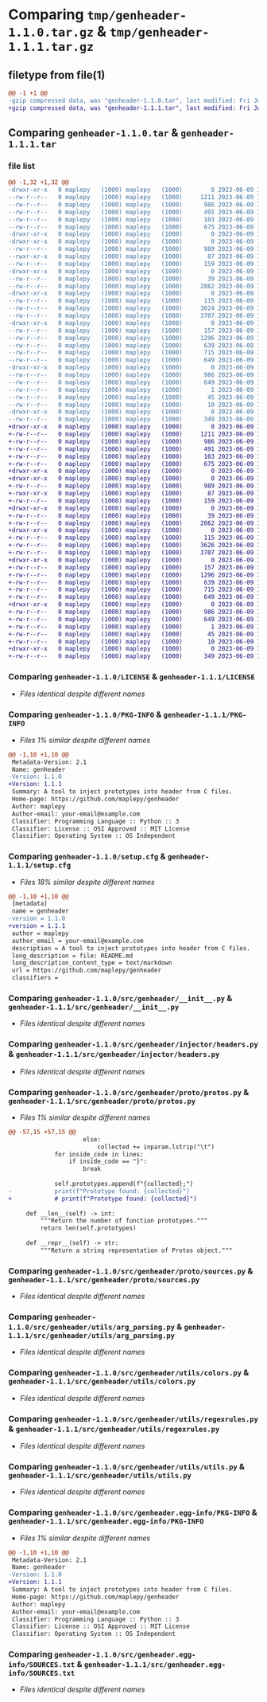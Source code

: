 # Comparing `tmp/genheader-1.1.0.tar.gz` & `tmp/genheader-1.1.1.tar.gz`

## filetype from file(1)

```diff
@@ -1 +1 @@
-gzip compressed data, was "genheader-1.1.0.tar", last modified: Fri Jun  9 16:31:55 2023, max compression
+gzip compressed data, was "genheader-1.1.1.tar", last modified: Fri Jun  9 16:46:57 2023, max compression
```

## Comparing `genheader-1.1.0.tar` & `genheader-1.1.1.tar`

### file list

```diff
@@ -1,32 +1,32 @@
-drwxr-xr-x   0 maplepy   (1000) maplepy   (1000)        0 2023-06-09 16:31:55.742474 genheader-1.1.0/
--rw-r--r--   0 maplepy   (1000) maplepy   (1000)     1211 2023-06-09 13:13:26.000000 genheader-1.1.0/LICENSE
--rw-r--r--   0 maplepy   (1000) maplepy   (1000)      986 2023-06-09 16:31:55.742474 genheader-1.1.0/PKG-INFO
--rw-r--r--   0 maplepy   (1000) maplepy   (1000)      491 2023-06-09 16:07:33.000000 genheader-1.1.0/README.md
--rw-r--r--   0 maplepy   (1000) maplepy   (1000)      103 2023-06-09 13:13:26.000000 genheader-1.1.0/pyproject.toml
--rw-r--r--   0 maplepy   (1000) maplepy   (1000)      675 2023-06-09 16:31:55.742474 genheader-1.1.0/setup.cfg
-drwxr-xr-x   0 maplepy   (1000) maplepy   (1000)        0 2023-06-09 16:31:55.739474 genheader-1.1.0/src/
-drwxr-xr-x   0 maplepy   (1000) maplepy   (1000)        0 2023-06-09 16:31:55.740474 genheader-1.1.0/src/genheader/
--rw-r--r--   0 maplepy   (1000) maplepy   (1000)      989 2023-06-09 16:29:58.000000 genheader-1.1.0/src/genheader/__init__.py
--rwxr-xr-x   0 maplepy   (1000) maplepy   (1000)       87 2023-06-09 16:20:28.000000 genheader-1.1.0/src/genheader/__main__.py
--rw-r--r--   0 maplepy   (1000) maplepy   (1000)      159 2023-06-09 16:25:35.000000 genheader-1.1.0/src/genheader/_version.py
-drwxr-xr-x   0 maplepy   (1000) maplepy   (1000)        0 2023-06-09 16:31:55.741474 genheader-1.1.0/src/genheader/injector/
--rw-r--r--   0 maplepy   (1000) maplepy   (1000)       39 2023-06-09 16:20:28.000000 genheader-1.1.0/src/genheader/injector/__init__.py
--rw-r--r--   0 maplepy   (1000) maplepy   (1000)     2862 2023-06-09 16:29:58.000000 genheader-1.1.0/src/genheader/injector/headers.py
-drwxr-xr-x   0 maplepy   (1000) maplepy   (1000)        0 2023-06-09 16:31:55.741474 genheader-1.1.0/src/genheader/proto/
--rw-r--r--   0 maplepy   (1000) maplepy   (1000)      115 2023-06-09 16:25:45.000000 genheader-1.1.0/src/genheader/proto/__init__.py
--rw-r--r--   0 maplepy   (1000) maplepy   (1000)     3624 2023-06-09 16:29:58.000000 genheader-1.1.0/src/genheader/proto/protos.py
--rw-r--r--   0 maplepy   (1000) maplepy   (1000)     3707 2023-06-09 16:29:58.000000 genheader-1.1.0/src/genheader/proto/sources.py
-drwxr-xr-x   0 maplepy   (1000) maplepy   (1000)        0 2023-06-09 16:31:55.742474 genheader-1.1.0/src/genheader/utils/
--rw-r--r--   0 maplepy   (1000) maplepy   (1000)      157 2023-06-09 16:20:28.000000 genheader-1.1.0/src/genheader/utils/__init__.py
--rw-r--r--   0 maplepy   (1000) maplepy   (1000)     1296 2023-06-09 16:29:58.000000 genheader-1.1.0/src/genheader/utils/arg_parsing.py
--rw-r--r--   0 maplepy   (1000) maplepy   (1000)      639 2023-06-09 16:20:28.000000 genheader-1.1.0/src/genheader/utils/colors.py
--rw-r--r--   0 maplepy   (1000) maplepy   (1000)      715 2023-06-09 16:20:28.000000 genheader-1.1.0/src/genheader/utils/regexrules.py
--rw-r--r--   0 maplepy   (1000) maplepy   (1000)      649 2023-06-09 16:29:58.000000 genheader-1.1.0/src/genheader/utils/utils.py
-drwxr-xr-x   0 maplepy   (1000) maplepy   (1000)        0 2023-06-09 16:31:55.740474 genheader-1.1.0/src/genheader.egg-info/
--rw-r--r--   0 maplepy   (1000) maplepy   (1000)      986 2023-06-09 16:31:55.000000 genheader-1.1.0/src/genheader.egg-info/PKG-INFO
--rw-r--r--   0 maplepy   (1000) maplepy   (1000)      649 2023-06-09 16:31:55.000000 genheader-1.1.0/src/genheader.egg-info/SOURCES.txt
--rw-r--r--   0 maplepy   (1000) maplepy   (1000)        1 2023-06-09 16:31:55.000000 genheader-1.1.0/src/genheader.egg-info/dependency_links.txt
--rw-r--r--   0 maplepy   (1000) maplepy   (1000)       45 2023-06-09 16:31:55.000000 genheader-1.1.0/src/genheader.egg-info/entry_points.txt
--rw-r--r--   0 maplepy   (1000) maplepy   (1000)       10 2023-06-09 16:31:55.000000 genheader-1.1.0/src/genheader.egg-info/top_level.txt
-drwxr-xr-x   0 maplepy   (1000) maplepy   (1000)        0 2023-06-09 16:31:55.742474 genheader-1.1.0/test/
--rw-r--r--   0 maplepy   (1000) maplepy   (1000)      349 2023-06-09 16:29:55.000000 genheader-1.1.0/test/test_proto.py
+drwxr-xr-x   0 maplepy   (1000) maplepy   (1000)        0 2023-06-09 16:46:57.399661 genheader-1.1.1/
+-rw-r--r--   0 maplepy   (1000) maplepy   (1000)     1211 2023-06-09 13:13:26.000000 genheader-1.1.1/LICENSE
+-rw-r--r--   0 maplepy   (1000) maplepy   (1000)      986 2023-06-09 16:46:57.399661 genheader-1.1.1/PKG-INFO
+-rw-r--r--   0 maplepy   (1000) maplepy   (1000)      491 2023-06-09 16:07:33.000000 genheader-1.1.1/README.md
+-rw-r--r--   0 maplepy   (1000) maplepy   (1000)      103 2023-06-09 13:13:26.000000 genheader-1.1.1/pyproject.toml
+-rw-r--r--   0 maplepy   (1000) maplepy   (1000)      675 2023-06-09 16:46:57.400661 genheader-1.1.1/setup.cfg
+drwxr-xr-x   0 maplepy   (1000) maplepy   (1000)        0 2023-06-09 16:46:57.396661 genheader-1.1.1/src/
+drwxr-xr-x   0 maplepy   (1000) maplepy   (1000)        0 2023-06-09 16:46:57.397661 genheader-1.1.1/src/genheader/
+-rw-r--r--   0 maplepy   (1000) maplepy   (1000)      989 2023-06-09 16:29:58.000000 genheader-1.1.1/src/genheader/__init__.py
+-rwxr-xr-x   0 maplepy   (1000) maplepy   (1000)       87 2023-06-09 16:20:28.000000 genheader-1.1.1/src/genheader/__main__.py
+-rw-r--r--   0 maplepy   (1000) maplepy   (1000)      159 2023-06-09 16:25:35.000000 genheader-1.1.1/src/genheader/_version.py
+drwxr-xr-x   0 maplepy   (1000) maplepy   (1000)        0 2023-06-09 16:46:57.398661 genheader-1.1.1/src/genheader/injector/
+-rw-r--r--   0 maplepy   (1000) maplepy   (1000)       39 2023-06-09 16:20:28.000000 genheader-1.1.1/src/genheader/injector/__init__.py
+-rw-r--r--   0 maplepy   (1000) maplepy   (1000)     2862 2023-06-09 16:29:58.000000 genheader-1.1.1/src/genheader/injector/headers.py
+drwxr-xr-x   0 maplepy   (1000) maplepy   (1000)        0 2023-06-09 16:46:57.398661 genheader-1.1.1/src/genheader/proto/
+-rw-r--r--   0 maplepy   (1000) maplepy   (1000)      115 2023-06-09 16:25:45.000000 genheader-1.1.1/src/genheader/proto/__init__.py
+-rw-r--r--   0 maplepy   (1000) maplepy   (1000)     3626 2023-06-09 16:46:36.000000 genheader-1.1.1/src/genheader/proto/protos.py
+-rw-r--r--   0 maplepy   (1000) maplepy   (1000)     3707 2023-06-09 16:29:58.000000 genheader-1.1.1/src/genheader/proto/sources.py
+drwxr-xr-x   0 maplepy   (1000) maplepy   (1000)        0 2023-06-09 16:46:57.399661 genheader-1.1.1/src/genheader/utils/
+-rw-r--r--   0 maplepy   (1000) maplepy   (1000)      157 2023-06-09 16:20:28.000000 genheader-1.1.1/src/genheader/utils/__init__.py
+-rw-r--r--   0 maplepy   (1000) maplepy   (1000)     1296 2023-06-09 16:29:58.000000 genheader-1.1.1/src/genheader/utils/arg_parsing.py
+-rw-r--r--   0 maplepy   (1000) maplepy   (1000)      639 2023-06-09 16:20:28.000000 genheader-1.1.1/src/genheader/utils/colors.py
+-rw-r--r--   0 maplepy   (1000) maplepy   (1000)      715 2023-06-09 16:20:28.000000 genheader-1.1.1/src/genheader/utils/regexrules.py
+-rw-r--r--   0 maplepy   (1000) maplepy   (1000)      649 2023-06-09 16:29:58.000000 genheader-1.1.1/src/genheader/utils/utils.py
+drwxr-xr-x   0 maplepy   (1000) maplepy   (1000)        0 2023-06-09 16:46:57.398661 genheader-1.1.1/src/genheader.egg-info/
+-rw-r--r--   0 maplepy   (1000) maplepy   (1000)      986 2023-06-09 16:46:57.000000 genheader-1.1.1/src/genheader.egg-info/PKG-INFO
+-rw-r--r--   0 maplepy   (1000) maplepy   (1000)      649 2023-06-09 16:46:57.000000 genheader-1.1.1/src/genheader.egg-info/SOURCES.txt
+-rw-r--r--   0 maplepy   (1000) maplepy   (1000)        1 2023-06-09 16:46:57.000000 genheader-1.1.1/src/genheader.egg-info/dependency_links.txt
+-rw-r--r--   0 maplepy   (1000) maplepy   (1000)       45 2023-06-09 16:46:57.000000 genheader-1.1.1/src/genheader.egg-info/entry_points.txt
+-rw-r--r--   0 maplepy   (1000) maplepy   (1000)       10 2023-06-09 16:46:57.000000 genheader-1.1.1/src/genheader.egg-info/top_level.txt
+drwxr-xr-x   0 maplepy   (1000) maplepy   (1000)        0 2023-06-09 16:46:57.399661 genheader-1.1.1/test/
+-rw-r--r--   0 maplepy   (1000) maplepy   (1000)      349 2023-06-09 16:29:55.000000 genheader-1.1.1/test/test_proto.py
```

### Comparing `genheader-1.1.0/LICENSE` & `genheader-1.1.1/LICENSE`

 * *Files identical despite different names*

### Comparing `genheader-1.1.0/PKG-INFO` & `genheader-1.1.1/PKG-INFO`

 * *Files 1% similar despite different names*

```diff
@@ -1,10 +1,10 @@
 Metadata-Version: 2.1
 Name: genheader
-Version: 1.1.0
+Version: 1.1.1
 Summary: A tool to inject prototypes into header from C files.
 Home-page: https://github.com/maplepy/genheader
 Author: maplepy
 Author-email: your-email@example.com
 Classifier: Programming Language :: Python :: 3
 Classifier: License :: OSI Approved :: MIT License
 Classifier: Operating System :: OS Independent
```

### Comparing `genheader-1.1.0/setup.cfg` & `genheader-1.1.1/setup.cfg`

 * *Files 18% similar despite different names*

```diff
@@ -1,10 +1,10 @@
 [metadata]
 name = genheader
-version = 1.1.0
+version = 1.1.1
 author = maplepy
 author_email = your-email@example.com
 description = A tool to inject prototypes into header from C files.
 long_description = file: README.md
 long_description_content_type = text/markdown
 url = https://github.com/maplepy/genheader
 classifiers =
```

### Comparing `genheader-1.1.0/src/genheader/__init__.py` & `genheader-1.1.1/src/genheader/__init__.py`

 * *Files identical despite different names*

### Comparing `genheader-1.1.0/src/genheader/injector/headers.py` & `genheader-1.1.1/src/genheader/injector/headers.py`

 * *Files identical despite different names*

### Comparing `genheader-1.1.0/src/genheader/proto/protos.py` & `genheader-1.1.1/src/genheader/proto/protos.py`

 * *Files 1% similar despite different names*

```diff
@@ -57,15 +57,15 @@
                     else:
                         collected += inparam.lstrip("\t")
             for inside_code in lines:
                 if inside_code == "}":
                     break
 
             self.prototypes.append(f"{collected};")
-            print(f"Prototype found: {collected}")
+            # print(f"Prototype found: {collected}")
 
     def __len__(self) -> int:
         """Return the number of function prototypes."""
         return len(self.prototypes)
 
     def __repr__(self) -> str:
         """Return a string representation of Protos object."""
```

### Comparing `genheader-1.1.0/src/genheader/proto/sources.py` & `genheader-1.1.1/src/genheader/proto/sources.py`

 * *Files identical despite different names*

### Comparing `genheader-1.1.0/src/genheader/utils/arg_parsing.py` & `genheader-1.1.1/src/genheader/utils/arg_parsing.py`

 * *Files identical despite different names*

### Comparing `genheader-1.1.0/src/genheader/utils/colors.py` & `genheader-1.1.1/src/genheader/utils/colors.py`

 * *Files identical despite different names*

### Comparing `genheader-1.1.0/src/genheader/utils/regexrules.py` & `genheader-1.1.1/src/genheader/utils/regexrules.py`

 * *Files identical despite different names*

### Comparing `genheader-1.1.0/src/genheader/utils/utils.py` & `genheader-1.1.1/src/genheader/utils/utils.py`

 * *Files identical despite different names*

### Comparing `genheader-1.1.0/src/genheader.egg-info/PKG-INFO` & `genheader-1.1.1/src/genheader.egg-info/PKG-INFO`

 * *Files 1% similar despite different names*

```diff
@@ -1,10 +1,10 @@
 Metadata-Version: 2.1
 Name: genheader
-Version: 1.1.0
+Version: 1.1.1
 Summary: A tool to inject prototypes into header from C files.
 Home-page: https://github.com/maplepy/genheader
 Author: maplepy
 Author-email: your-email@example.com
 Classifier: Programming Language :: Python :: 3
 Classifier: License :: OSI Approved :: MIT License
 Classifier: Operating System :: OS Independent
```

### Comparing `genheader-1.1.0/src/genheader.egg-info/SOURCES.txt` & `genheader-1.1.1/src/genheader.egg-info/SOURCES.txt`

 * *Files identical despite different names*

